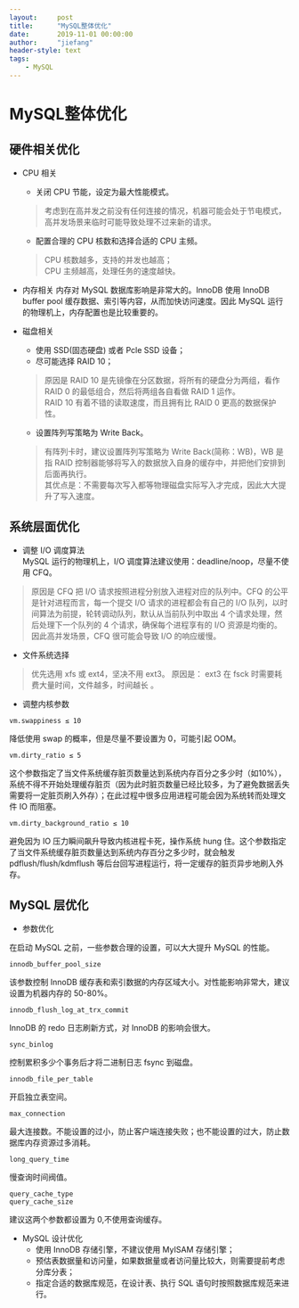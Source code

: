 ```yaml
---
layout:     post
title:      "MySQL整体优化"
date:       2019-11-01 00:00:00
author:     "jiefang"
header-style: text
tags:
    - MySQL
---
```

# MySQL整体优化

## 硬件相关优化

- CPU 相关
    - 关闭 CPU 节能，设定为最大性能模式。
    >考虑到在高并发之前没有任何连接的情况，机器可能会处于节电模式，高并发场景来临时可能导致处理不过来新的请求。</br>

    - 配置合理的 CPU 核数和选择合适的 CPU 主频。
    >CPU 核数越多，支持的并发也越高；</br>
    CPU 主频越高，处理任务的速度越快。
    
- 内存相关
内存对 MySQL 数据库影响是非常大的。InnoDB 使用 InnoDB buffer pool 缓存数据、索引等内容，从而加快访问速度。因此 MySQL 运行的物理机上，内存配置也是比较重要的。

- 磁盘相关
    - 使用 SSD(固态硬盘) 或者 Pcle SSD 设备；
    - 尽可能选择 RAID 10；
    >原因是 RAID 10 是先镜像在分区数据，将所有的硬盘分为两组，看作 RAID 0 的最低组合，然后将两组各自看做 RAID 1 运作。</br>
    RAID 10 有着不错的读取速度，而且拥有比 RAID 0 更高的数据保护性。

    - 设置阵列写策略为 Write Back。
    >有阵列卡时，建议设置阵列写策略为 Write Back(简称：WB)，WB 是指 RAID 控制器能够将写入的数据放入自身的缓存中，并把他们安排到后面再执行。</br>
    其优点是：不需要每次写入都等物理磁盘实际写入才完成，因此大大提升了写入速度。
    
## 系统层面优化
- 调整 I/O 调度算法</br>
MySQL 运行的物理机上，I/O 调度算法建议使用：deadline/noop，尽量不使用 CFQ。
>原因是 CFQ 把 I/O 请求按照进程分别放入进程对应的队列中。CFQ 的公平是针对进程而言，每一个提交 I/O 请求的进程都会有自己的 I/O 队列，以时间算法为前提，轮转调动队列，默认从当前队列中取出 4 个请求处理，然后处理下一个队列的 4 个请求，确保每个进程享有的 I/O 资源是均衡的。因此高并发场景，CFQ 很可能会导致 I/O 的响应缓慢。

- 文件系统选择</br>
>优先选用 xfs 或 ext4，坚决不用 ext3。
原因是： ext3 在 fsck 时需要耗费大量时间，文件越多，时间越长 。
- 调整内核参数
```
vm.swappiness ≤ 10
```
降低使用 swap 的概率，但是尽量不要设置为 0，可能引起 OOM。
```
vm.dirty_ratio ≤ 5
```
这个参数指定了当文件系统缓存脏页数量达到系统内存百分之多少时（如10%），系统不得不开始处理缓存脏页（因为此时脏页数量已经比较多，为了避免数据丢失需要将一定脏页刷入外存）；在此过程中很多应用进程可能会因为系统转而处理文件 IO 而阻塞。
```
vm.dirty_background_ratio ≤ 10
```
避免因为 IO 压力瞬间飙升导致内核进程卡死，操作系统 hung 住。这个参数指定了当文件系统缓存脏页数量达到系统内存百分之多少时，就会触发 pdflush/flush/kdmflush 等后台回写进程运行，将一定缓存的脏页异步地刷入外存。

## MySQL 层优化
- 参数优化

在启动 MySQL 之前，一些参数合理的设置，可以大大提升 MySQL 的性能。
```
innodb_buffer_pool_size
```
该参数控制 InnoDB 缓存表和索引数据的内存区域大小。对性能影响非常大，建议设置为机器内存的 50-80%。
```
innodb_flush_log_at_trx_commit
```
InnoDB 的 redo 日志刷新方式，对 InnoDB 的影响会很大。
```
sync_binlog
```
控制累积多少个事务后才将二进制日志 fsync 到磁盘。
```
innodb_file_per_table
```
开启独立表空间。
```
max_connection
```
最大连接数。不能设置的过小，防止客户端连接失败；也不能设置的过大，防止数据库内存资源过多消耗。
```
long_query_time
```
慢查询时间阀值。
```
query_cache_type
query_cache_size
```
建议这两个参数都设置为 0,不使用查询缓存。


- MySQL 设计优化
    - 使用 InnoDB 存储引擎，不建议使用 MyISAM 存储引擎；
    - 预估表数据量和访问量，如果数据量或者访问量比较大，则需要提前考虑分库分表；
    - 指定合适的数据库规范，在设计表、执行 SQL 语句时按照数据库规范来进行。